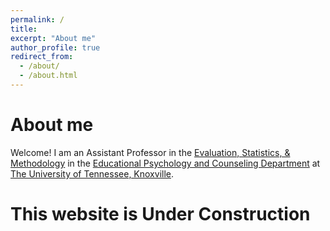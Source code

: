 ```yaml
---
permalink: /
title:
excerpt: "About me"
author_profile: true
redirect_from: 
  - /about/
  - /about.html
---
```


# About me
Welcome! I am an Assistant Professor in the [Evaluation, Statistics, & Methodology](https://epc.utk.edu/evaluation-statistics-measurement/)
in the [Educational Psychology and Counseling Department](https://epc.utk.edu/) at [The University of Tennessee, Knoxville](https://utk.edu).

# This website is Under Construction